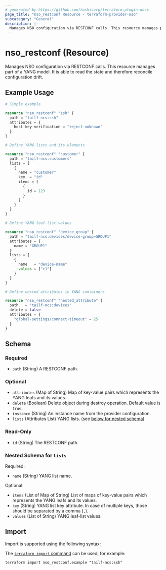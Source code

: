 ```yaml
---
# generated by https://github.com/hashicorp/terraform-plugin-docs
page_title: "nso_restconf Resource - terraform-provider-nso"
subcategory: "General"
description: |-
  Manages NSO configuration via RESTCONF calls. This resource manages part of a YANG model. It is able to read the state and therefore reconcile configuration drift.
---
```


# nso_restconf (Resource)

Manages NSO configuration via RESTCONF calls. This resource manages part of a YANG model. It is able to read the state and therefore reconcile configuration drift.

## Example Usage

```terraform
# Simple example

resource "nso_restconf" "ssh" {
  path = "tailf-ncs:ssh"
  attributes = {
    host-key-verification = "reject-unknown"
  }
}

# Define YANG lists and its elements

resource "nso_restconf" "customer" {
  path = "tailf-ncs:customers"
  lists = [
    {
      name = "customer"
      key  = "id"
      items = [
        {
          id = 123
        }
      ]
    }
  ]
}

# Define YANG leaf-list values

resource "nso_restconf" "device_group" {
  path = "tailf-ncs:devices/device-group=GROUP1"
  attributes = {
    name = "GROUP1"
  }
  lists = [
    {
      name   = "device-name"
      values = ["c1"]
    }
  ]
}

# Define nested attributes in YANG containers

resource "nso_restconf" "nested_attribute" {
  path   = "tailf-ncs:devices"
  delete = false
  attributes = {
    "global-settings/connect-timeout" = 25
  }
}
```

<!-- schema generated by tfplugindocs -->
## Schema

### Required

- `path` (String) A RESTCONF path.

### Optional

- `attributes` (Map of String) Map of key-value pairs which represents the YANG leafs and its values.
- `delete` (Boolean) Delete object during destroy operation. Default value is `true`.
- `instance` (String) An instance name from the provider configuration.
- `lists` (Attributes List) YANG lists. (see [below for nested schema](#nestedatt--lists))

### Read-Only

- `id` (String) The RESTCONF path.

<a id="nestedatt--lists"></a>
### Nested Schema for `lists`

Required:

- `name` (String) YANG list name.

Optional:

- `items` (List of Map of String) List of maps of key-value pairs which represents the YANG leafs and its values.
- `key` (String) YANG list key attribute. In case of multiple keys, those should be separated by a comma (`,`).
- `values` (List of String) YANG leaf-list values.

## Import

Import is supported using the following syntax:

The [`terraform import` command](https://developer.hashicorp.com/terraform/cli/commands/import) can be used, for example:

```shell
terraform import nso_restconf.example "tailf-ncs:ssh"
```
